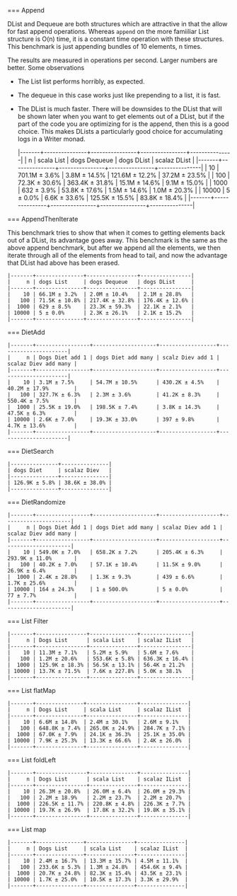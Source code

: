 === Append

DList and Dequeue are both structures which are attractive in that the
allow for fast append operations. Whereas `append` on the more
famiiliar List structure is O(n) time, it is a constant time operation
with these structures. This benchmark is just appending bundles of 10
elements, n times. 

The results are measured in operations per second. Larger numbers are
better. Some observations

- The List list performs horribly, as expected.

- The dequeue in this case works just like prepending to a list, it is fast.

- The DList is much faster. There will be downsides to the DList that
  will be shown later when you want to get elements out of a DList,
  but if the part of the code you are optimizing for is the append,
  then this is a good choice. This makes DLists a particularly good
  choice for accumulating logs in a Writer monad.

    |-------+---------------+----------------+----------------+---------------|
    |     n | scala List    | dogs Dequeue   | dogs DList     | scalaz DList  |
    |-------+---------------+----------------+----------------+---------------|
    |    10 | 701.1M ± 3.6% | 3.8M ± 14.5%   | 121.6M ± 12.2% | 37.2M ± 23.5% |
    |   100 | 72.3K ± 30.6% | 363.4K ± 31.8% | 15.1M ± 14.6%  | 9.1M ± 15.0%  |
    |  1000 | 632 ± 3.9%    | 53.8K ± 17.6%  | 1.5M ± 14.6%   | 1.0M ± 20.3%  |
    | 10000 | 5 ± 0.0%      | 6.6K ± 33.6%   | 125.5K ± 15.5% | 83.8K ± 18.4% |
    |-------+---------------+----------------+----------------+---------------|

=== AppendThenIterate

This benchmark tries to show that when it comes to getting elements
back out of a DList, its advantage goes away. This benchmark is the
same as the above append benchmark, but after we append all the
elements, we then iterate through all of the elements from head to
tail, and now the advantage that DList had above has been erased.

    |-------+---------------+----------------+----------------|
    |     n | dogs List     | dogs Dequeue   | dogs DList     |
    |-------+---------------+----------------+----------------|
    |    10 | 66.1M ± 3.2%  | 2.0M ± 10.4%   | 2.1M ± 28.8%   |
    |   100 | 71.5K ± 10.8% | 217.4K ± 32.8% | 176.4K ± 12.6% |
    |  1000 | 629 ± 8.5%    | 23.3K ± 59.3%  | 22.1K ± 2.1%   |
    | 10000 | 5 ± 0.0%      | 2.3K ± 26.1%   | 2.1K ± 15.2%   |
    |-------+---------------+----------------+----------------|

=== DietAdd

    |-------+-----------------+--------------------+------------------+----------------------|
    |     n | Dogs Diet add 1 | dogs Diet add many | scalz Diev add 1 | scalaz Diev add many |
    |-------+-----------------+--------------------+------------------+----------------------|
    |    10 | 3.1M ± 7.5%     | 54.7M ± 10.5%      | 430.2K ± 4.5%    | 40.2M ± 17.9%        |
    |   100 | 327.7K ± 6.3%   | 2.3M ± 3.6%        | 41.2K ± 8.3%     | 550.4K ± 7.5%        |
    |  1000 | 25.5K ± 19.0%   | 198.5K ± 7.4%      | 3.8K ± 14.3%     | 47.5K ± 6.3%         |
    | 10000 | 2.6K ± 7.0%     | 19.3K ± 33.0%      | 397 ± 9.8%       | 4.7K ± 13.6%         |
    |-------+-----------------+--------------------+------------------+----------------------|

=== DietSearch

    |---------------+---------------|
    | dogs Diet     | scalaz Diev   |
    |---------------+---------------|
    | 126.9K ± 5.8% | 38.6K ± 38.0% |
    |---------------+---------------|

===  DietRandomize

    |-------+-----------------+--------------------+-------------------+----------------------|
    |     n | Dogs Diet Add 1 | dogs Diet add many | scalaz Diev add 1 | scalaz Diev add many |
    |-------+-----------------+--------------------+-------------------+----------------------|
    |    10 | 549.0K ± 7.0%   | 658.2K ± 7.2%      | 205.4K ± 6.3%     | 293.9K ± 11.0%       |
    |   100 | 40.2K ± 7.0%    | 57.1K ± 10.4%      | 11.5K ± 9.0%      | 26.9K ± 6.4%         |
    |  1000 | 2.4K ± 28.8%    | 1.3K ± 9.3%        | 439 ± 6.6%        | 1.7K ± 25.6%         |
    | 10000 | 164 ± 24.3%     | 1 ± 500.0%         | 5 ± 0.0%          | 77 ± 7.7%            |
    |-------+-----------------+--------------------+-------------------+----------------------|

===  List Filter

    |-------+----------------+---------------+----------------|
    |     n | Dogs List      | scala List    | scalaz IList   |
    |-------+----------------+---------------+----------------|
    |    10 | 11.3M ± 7.1%   | 5.2M ± 5.9%   | 5.6M ± 7.6%    |
    |   100 | 1.2M ± 20.6%   | 553.6K ± 5.8% | 636.3K ± 16.4% |
    |  1000 | 125.9K ± 18.3% | 56.5K ± 13.1% | 56.4K ± 21.2%  |
    | 10000 | 13.7K ± 71.5%  | 7.6K ± 227.8% | 5.0K ± 38.1%   |
    |-------+----------------+---------------+----------------|

=== List flatMap

    |-------+---------------+----------------+---------------|
    |     n | Dogs List     | scala List     | scalaz IList  |
    |-------+---------------+----------------+---------------|
    |    10 | 6.6M ± 14.8%  | 2.4M ± 30.1%   | 2.6M ± 9.1%   |
    |   100 | 648.8K ± 7.4% | 265.0K ± 24.9% | 284.7K ± 7.1% |
    |  1000 | 67.0K ± 7.9%  | 24.1K ± 36.3%  | 25.1K ± 35.0% |
    | 10000 | 7.9K ± 25.3%  | 13.3K ± 66.6%  | 2.4K ± 26.0%  |
    |-------+---------------+----------------+---------------|

=== List foldLeft

    |-------+----------------+---------------+---------------|
    |     n | Dogs List      | scala List    | scalaz IList  |
    |-------+----------------+---------------+---------------|
    |    10 | 26.3M ± 20.8%  | 26.0M ± 6.4%  | 26.0M ± 29.3% |
    |   100 | 2.2M ± 18.9%   | 2.2M ± 23.7%  | 2.2M ± 20.7%  |
    |  1000 | 226.5K ± 11.7% | 220.8K ± 4.8% | 226.3K ± 7.7% |
    | 10000 | 19.7K ± 26.9%  | 17.8K ± 32.2% | 19.8K ± 35.1% |
    |-------+----------------+---------------+---------------|

=== List map

    |-------+---------------+---------------+---------------|
    |     n | Dogs List     | scala List    | scalaz IList  |
    |-------+---------------+---------------+---------------|
    |    10 | 2.4M ± 16.7%  | 13.3M ± 15.7% | 4.5M ± 11.1%  |
    |   100 | 233.6K ± 5.3% | 1.3M ± 24.8%  | 454.6K ± 9.4% |
    |  1000 | 20.7K ± 24.8% | 82.3K ± 15.4% | 43.5K ± 23.1% |
    | 10000 | 1.7K ± 25.0%  | 10.5K ± 17.3% | 3.3K ± 29.9%  |
    |-------+---------------+---------------+---------------|
